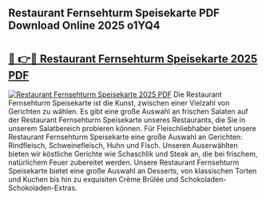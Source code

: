 ## Restaurant Fernsehturm Speisekarte PDF Download Online 2025 o1YQ4

# <h2><a href="http://gc7vvot.nevu.top/?p=Restaurant+Fernsehturm+Speisekarte">🔗 👉🔴 Restaurant Fernsehturm Speisekarte 2025 PDF</a></h2>

[![Restaurant Fernsehturm Speisekarte 2025 PDF](https://i.imgur.com/dBaPXMq.png)](http://gc7vvot.nevu.top/?p=Restaurant+Fernsehturm+Speisekarte)
Die Restaurant Fernsehturm Speisekarte ist die Kunst, zwischen einer Vielzahl von Gerichten zu wählen. Es gibt eine große Auswahl an frischen Salaten auf der Restaurant Fernsehturm Speisekarte unseres Restaurants, die Sie in unserem Salatbereich probieren können. Für Fleischliebhaber bietet unsere Restaurant Fernsehturm Speisekarte eine große Auswahl an Gerichten: Rindfleisch, Schweinefleisch, Huhn und Fisch. Unseren Auserwählten bieten wir köstliche Gerichte wie Schaschlik und Steak an, die bei frischem, natürlichem Feuer zubereitet werden. Unsere Restaurant Fernsehturm Speisekarte bietet eine große Auswahl an Desserts, von klassischen Torten und Kuchen bis hin zu exquisiten Crème Brûlée und Schokoladen-Schokoladen-Extras.
